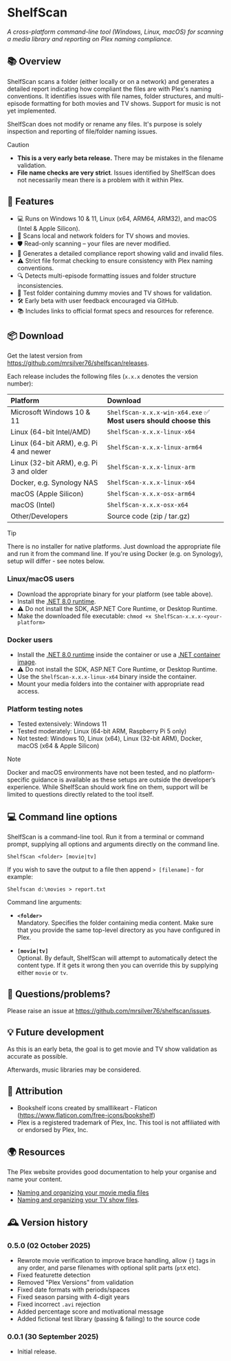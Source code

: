 # ShelfScan
_A cross-platform command-line tool (Windows, Linux, macOS) for scanning a media library and reporting on Plex naming compliance._

## 📚 Overview

ShelfScan scans a folder (either locally or on a network) and generates a detailed report indicating how compliant the files are with Plex's naming conventions. It identifies issues with file names, folder structures, and multi-episode formatting for both movies and TV shows. Support for music is not yet implemented.

ShelfScan does not modify or rename any files. It's purpose is solely inspection and reporting of file/folder naming issues.

>[!CAUTION]
>- **This is a very early beta release.** There may be mistakes in the filename validation.
>- **File name checks are very strict**. Issues identified by ShelfScan does not necessarily mean there is a problem with it within Plex.

## 🧰 Features

- 💻 Runs on Windows 10 & 11, Linux (x64, ARM64, ARM32), and macOS (Intel & Apple Silicon).
- 📂 Scans local and network folders for TV shows and movies.
- 🛡️ Read-only scanning – your files are never modified.
- 📝 Generates a detailed compliance report showing valid and invalid files.
- ⚠️ Strict file format checking to ensure consistency with Plex naming conventions.
- 🔍 Detects multi-episode formatting issues and folder structure inconsistencies.
- 🧪 Test folder containing dummy movies and TV shows for validation.
- 🛠️ Early beta with user feedback encouraged via GitHub.
- 📚 Includes links to official format specs and resources for reference.

## 📦 Download

Get the latest version from https://github.com/mrsilver76/shelfscan/releases.

Each release includes the following files (`x.x.x` denotes the version number):

|Platform|Download|
|:--------|:-----------|
|Microsoft Windows 10 & 11|`ShelfScan-x.x.x-win-x64.exe` ✅ **Most users should choose this**|
|Linux (64-bit Intel/AMD)|`ShelfScan-x.x.x-linux-x64`|
|Linux (64-bit ARM), e.g. Pi 4 and newer|`ShelfScan-x.x.x-linux-arm64`|
|Linux (32-bit ARM), e.g. Pi 3 and older|`ShelfScan-x.x.x-linux-arm`|
|Docker, e.g. Synology NAS|`ShelfScan-x.x.x-linux-x64`|
|macOS (Apple Silicon)|`ShelfScan-x.x.x-osx-arm64`|
|macOS (Intel)|`ShelfScan-x.x.x-osx-x64`|
|Other/Developers|Source code (zip / tar.gz)|

> [!TIP]
> There is no installer for native platforms. Just download the appropriate file and run it from the command line. If you're using Docker (e.g. on Synology), setup will differ - see notes below.

### Linux/macOS users

- Download the appropriate binary for your platform (see table above).
- Install the [.NET 8.0 runtime](https://learn.microsoft.com/en-gb/dotnet/core/install/linux?WT.mc_id=dotnet-35129-website).
- ⚠️ Do not install the SDK, ASP.NET Core Runtime, or Desktop Runtime.
- Make the downloaded file executable: `chmod +x ShelfScan-x.x.x-<your-platform>`

### Docker users

- Install the [.NET 8.0 runtime](https://learn.microsoft.com/en-gb/dotnet/core/install/linux?WT.mc_id=dotnet-35129-website) inside the container or use a [.NET container image](https://learn.microsoft.com/en-gb/dotnet/core/docker/introduction#net-images).
- ⚠️ Do not install the SDK, ASP.NET Core Runtime, or Desktop Runtime.
- Use the `ShelfScan-x.x.x-linux-x64` binary inside the container.
- Mount your media folders into the container with appropriate read access.

### Platform testing notes

* Tested extensively: Windows 11  
* Tested moderately: Linux (64-bit ARM, Raspberry Pi 5 only)  
* Not tested: Windows 10, Linux (x64), Linux (32-bit ARM), Docker, macOS (x64 & Apple Silicon)

>[!NOTE]
>Docker and macOS environments have not been tested, and no platform-specific guidance is available as these setups are outside the developer’s experience. While ShelfScan should work fine on them, support will be limited to questions directly related to the tool itself.

## 💻 Command line options

ShelfScan is a command-line tool. Run it from a terminal or command prompt, supplying all options and arguments directly on the command line.

```
ShelfScan <folder> [movie|tv]
```

If you wish to save the output to a file then append `> [filename]` - for example:

```
Shelfscan d:\movies > report.txt
```

Command line arguments:

- **`<folder>`**   
  Mandatory. Specifies the folder containing media content. Make sure that you provide the same top-level directory as you have configured in Plex.

- **`[movie|tv]`**   
  Optional. By default, ShelfScan will attempt to automatically detect the content type. If it gets it wrong then you can override this by supplying either `movie` or `tv`.

## 🛟 Questions/problems?

Please raise an issue at https://github.com/mrsilver76/shelfscan/issues.

## 💡 Future development

As this is an early beta, the goal is to get movie and TV show validation as accurate as possible.

Afterwards, music libraries may be considered.

## 📝 Attribution

- Bookshelf icons created by smalllikeart - Flaticon (https://www.flaticon.com/free-icons/bookshelf)
- Plex is a registered trademark of Plex, Inc. This tool is not affiliated with or endorsed by Plex, Inc.

## 🌍 Resources

The Plex website provides good documentation to help your organise and name your content.
-  [Naming and organizing your movie media files](https://support.plex.tv/articles/naming-and-organizing-your-movie-media-files/)
-  [Naming and organizing your TV show files](https://support.plex.tv/articles/naming-and-organizing-your-tv-show-files/).

## 🕰️ Version history

### 0.5.0 (02 October 2025)
- Rewrote movie verification to improve brace handling, allow `{}` tags in any order, and parse filenames with optional split parts (`ptX` etc).
- Fixed featurette detection
- Removed "Plex Versions" from validation
- Fixed date formats with periods/spaces
- Fixed season parsing with 4-digit years
- Fixed incorrect `.avi` rejection
- Added percentage score and motivational message
- Added fictional test library (passing & failing) to the source code

### 0.0.1 (30 September 2025)
- Initial release.

